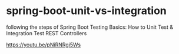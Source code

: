 # spring-boot-unit-vs-integration
following the steps of Spring Boot Testing Basics: How to Unit Test & Integration Test REST Controllers

https://youtu.be/pNiRNRgi5Ws
